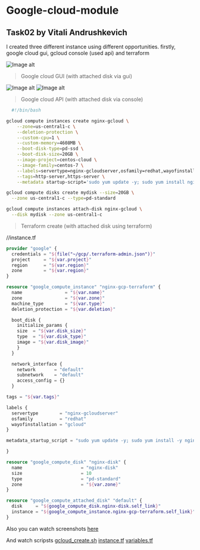 # Google-cloud-module
## Task02 by Vitali Andrushkevich

I created three different instance using different opportunities. firstly, google cloud gui, gcloud console (used api) and terraform

![Image alt](https://github.com/MNT-Lab/google-cloud-module/blob/vandrushkevich/Day2/img/common%20list.png)

>Google cloud GUI (with attached disk via gui)

![Image alt](https://github.com/MNT-Lab/google-cloud-module/blob/vandrushkevich/Day2/img/gui-1.png)
![Image alt](https://github.com/MNT-Lab/google-cloud-module/blob/vandrushkevich/Day2/img/gui-2.png)

>Google cloud API (with attached disk via console)

```bash
  #!/bin/bash

gcloud compute instances create nginx-gcloud \
	--zone=us-central1-c \
	--deletion-protection \
	--custom-cpu=1 \
	--custom-memory=4608MB \
	--boot-disk-type=pd-ssd \
	--boot-disk-size=20GB \
	--image-project=centos-cloud \
	--image-family=centos-7 \
	--labels=servertype=nginx-gcloudserver,osfamily=redhat,wayofinstallation=gcloud \
	--tags=http-server,https-server \
	--metadata startup-script='sudo yum update -y; sudo yum install nginx -y; sudo systemctl start nginx; sudo systemctl enable nginx'

gcloud compute disks create mydisk --size=20GB \
  --zone us-central1-c --type=pd-standard 

gcloud compute instances attach-disk nginx-gcloud \
  --disk mydisk --zone us-central1-c
  ```
  
  >Terraform create (with attached disk using terraform)

//instance.tf
```tf
provider "google" {
  credentials = "${file("~/gcp/.terraform-admin.json")}"
  project     = "${var.project}"
  region      = "${var.region}"
  zone        = "${var.region}"
}

resource "google_compute_instance" "nginx-gcp-terraform" {
  name                = "${var.name}"
  zone                = "${var.zone}"
  machine_type        = "${var.type}"
  deletion_protection = "${var.deletion}"

  boot_disk {
    initialize_params {
    size  = "${var.disk_size}"
    type  = "${var.disk_type}"
    image = "${var.disk_image}"
    }
  }

  network_interface {
    network       = "default"
    subnetwork    = "default"
    access_config = {}
  }

tags = "${var.tags}"

labels {
  servertype        = "nginx-gcloudserver"
  osfamily          = "redhat"
  wayofinstallation = "gcloud"
}

metadata_startup_script = "sudo yum update -y; sudo yum install -y nginx; sudo systemctl start nginx; sudo systemctl enable nginx"

}

resource "google_compute_disk" "nginx-disk" {
  name                      = "nginx-disk"
  size                      = 10
  type                      = "pd-standard"
  zone                      = "${var.zone}"
}

resource "google_compute_attached_disk" "default" {
  disk     = "${google_compute_disk.nginx-disk.self_link}"
  instance = "${google_compute_instance.nginx-gcp-terraform.self_link}"
}
```

Also you can watch screenshots [here][1]

And watch scripsts [gcloud_create.sh][2] [instance.tf][3] [variables.tf][4]

[1]: https://github.com/MNT-Lab/google-cloud-module/tree/vandrushkevich/Day2/img
[2]: https://github.com/MNT-Lab/google-cloud-module/blob/vandrushkevich/Day2/gcloud_create.sh
[3]: https://github.com/MNT-Lab/google-cloud-module/blob/vandrushkevich/Day2/instance.tf
[4]: https://github.com/MNT-Lab/google-cloud-module/blob/vandrushkevich/Day2/variables.tf
